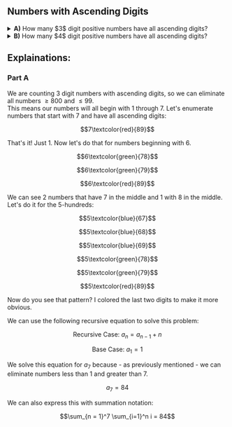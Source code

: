 ## Numbers with Ascending Digits
<details><summary><b>A)</b> How many $3$ digit positive numbers have all ascending digits?</summary>84</details>
<details><summary><b>B)</b> How many $4$ digit positive numbers have all ascending digits?</summary></details>

## Explainations:
### Part A 
We are counting $3$ digit numbers with ascending digits, so we can eliminate all numbers $\ge 800$ and $\le 99$.  
This means our numbers will all begin with $1$ through $7$.  Let's enumerate numbers that start with $7$ and have all ascending digits:
```math
7\textcolor{red}{89}
```
That's it!  Just $1$.  Now let's do that for numbers beginning with $6$.
```math
6\textcolor{green}{78}
```
```math
6\textcolor{green}{79}
```
```math
6\textcolor{red}{89}
```
We can see $2$ numbers that have $7$ in the middle and $1$ with $8$ in the middle.  Let's do it for the $5$-hundreds:  
```math
5\textcolor{blue}{67}
```
```math
5\textcolor{blue}{68}
```
```math
5\textcolor{blue}{69}
```
```math
5\textcolor{green}{78}
```
```math
5\textcolor{green}{79}
```
```math
5\textcolor{red}{89}
```
Now do you see that pattern?  I colored the last two digits to make it more obvious.  
 
We can use the following recursive equation to solve this problem:
```math
\text{Recursive Case: }a_n = a_{n-1} + n
```
```math
\text{Base Case: } a_1 = 1
```
We solve this equation for $a_7$ because - as previously mentioned - we can eliminate numbers less than $1$ and greater than $7$.
```math
a_7 = 84
```
We can also express this with summation notation:
```math
\sum_{n = 1}^7 \sum_{i=1}^n i = 84
```
